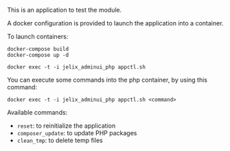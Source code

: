 This is an application to test the module.

A docker configuration is provided to launch the application into a container.

To launch containers:

```
docker-compose build
docker-compose up -d

docker exec -t -i jelix_adminui_php appctl.sh

```

You can execute some commands into the php container, by using this command:

```
docker exec -t -i jelix_adminui_php appctl.sh <command>
```

Available commands:

* `reset`: to reinitialize the application 
* `composer_update`: to update PHP packages 
* `clean_tmp`: to delete temp files 

